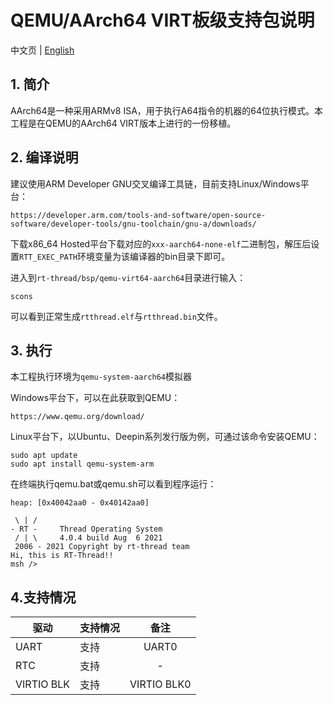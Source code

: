 # QEMU/AArch64 VIRT板级支持包说明

中文页 | [English](README.md)

## 1. 简介

AArch64是一种采用ARMv8 ISA，用于执行A64指令的机器的64位执行模式。本工程是在QEMU的AArch64 VIRT版本上进行的一份移植。

## 2. 编译说明

建议使用ARM Developer GNU交叉编译工具链，目前支持Linux/Windows平台：
```
https://developer.arm.com/tools-and-software/open-source-software/developer-tools/gnu-toolchain/gnu-a/downloads/
```
下载x86_64 Hosted平台下载对应的`xxx-aarch64-none-elf`二进制包，解压后设置`RTT_EXEC_PATH`环境变量为该编译器的bin目录下即可。

进入到`rt-thread/bsp/qemu-virt64-aarch64`目录进行输入：
```
scons
```
可以看到正常生成`rtthread.elf`与`rtthread.bin`文件。

## 3. 执行

本工程执行环境为`qemu-system-aarch64`模拟器

Windows平台下，可以在此获取到QEMU：
```
https://www.qemu.org/download/
```
Linux平台下，以Ubuntu、Deepin系列发行版为例，可通过该命令安装QEMU：
```
sudo apt update
sudo apt install qemu-system-arm
```

在终端执行qemu.bat或qemu.sh可以看到程序运行：
```
heap: [0x40042aa0 - 0x40142aa0]

 \ | /
- RT -     Thread Operating System
 / | \     4.0.4 build Aug  6 2021
 2006 - 2021 Copyright by rt-thread team
Hi, this is RT-Thread!!
msh />
```

## 4.支持情况

| 驱动 | 支持情况  |  备注  |
| ------ | ----  | :------:  |
| UART | 支持 | UART0 |
| RTC  | 支持 | - |
| VIRTIO BLK | 支持 | VIRTIO BLK0 |